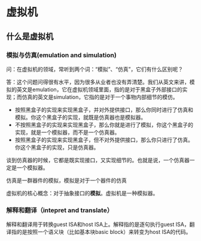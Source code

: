 # 虚拟机

## 什么是虚拟机

### 模拟与仿真(emulation and simulation)

问：在虚拟机的领域，常听到两个词：“模拟”、“仿真”，它们有什么区别呢？

答：这个问题问得很有水平，因为很多从业者也没有弄清楚。我们从英文来讲，模拟的英文是emulation，它在虚拟机领域里面，指的是对于黑盒子外部接口的实现；而仿真的英文是simulation，它指的是对于一个事物内部细节的模仿。

- 按照黑盒子的实现来实现黑盒子，并对外提供接口，那么你同时进行了仿真和模拟。你这个黑盒子的实现，就既是仿真器也是模拟器。
- 不按照黑盒子的实现来实现黑盒子，那么你就是进行了模拟，你这个黑盒子的实现，就是一个模拟器，而不是一个仿真器。
- 按照黑盒子的实现来实现黑盒子，但不对外提供接口，那么你只进行了仿真。你这个黑盒子的实现，只是仿真器。

谈到仿真器的时候，它都是既实现接口，又实现细节的。也就是说，一个仿真器一定是一个模拟器。

仿真是一群器件的模拟，模拟是对于一个器件的仿真

虚拟机的核心概念：对于抽象接口的**模拟**。虚拟机是一种模拟器。

### 解释和翻译（intepret and translate）

解释和翻译用于转换guest ISA和host ISA上。解释指的是逐句执行guest ISA，翻译指的是按照一个语义块（比如基本块basic block）来转变为host ISA的代码。


